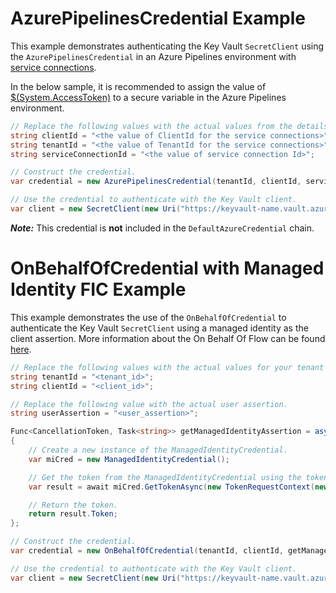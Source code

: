 # AzurePipelinesCredential Example

This example demonstrates authenticating the Key Vault `SecretClient` using the `AzurePipelinesCredential` in an Azure Pipelines environment with [service connections](https://learn.microsoft.com/azure/devops/pipelines/library/service-endpoints).

In the below sample, it is recommended to assign the value of [$(System.AccessToken)](https://learn.microsoft.com/azure/devops/pipelines/build/variables?view=azure-devops&tabs=yaml#systemaccesstoken) to a secure variable in the Azure Pipelines environment.

```C# Snippet:AzurePipelinesCredential_Example
// Replace the following values with the actual values from the details for your service connection.
string clientId = "<the value of ClientId for the service connections>";
string tenantId = "<the value of TenantId for the service connections>";
string serviceConnectionId = "<the value of service connection Id>";

// Construct the credential.
var credential = new AzurePipelinesCredential(tenantId, clientId, serviceConnectionId, Environment.GetEnvironmentVariable("SYSTEM_ACCESSTOKEN"));

// Use the credential to authenticate with the Key Vault client.
var client = new SecretClient(new Uri("https://keyvault-name.vault.azure.net/"), credential);
```

***Note:*** This credential is **not** included in the `DefaultAzureCredential` chain.


# OnBehalfOfCredential with Managed Identity FIC Example

This example demonstrates the use of the `OnBehalfOfCredential` to authenticate the Key Vault `SecretClient` using a managed identity as the client assertion. More information about the On Behalf Of Flow can be found [here](https://learn.microsoft.com/entra/identity-platform/v2-oauth2-on-behalf-of-flow).

```C# Snippet:FederatedOboWithManagedIdentityCredential_Example
// Replace the following values with the actual values for your tenant and client ids.
string tenantId = "<tenant_id>";
string clientId = "<client_id>";

// Replace the following value with the actual user assertion.
string userAssertion = "<user_assertion>";

Func<CancellationToken, Task<string>> getManagedIdentityAssertion = async (cancellationToken) =>
{
    // Create a new instance of the ManagedIdentityCredential.
    var miCred = new ManagedIdentityCredential();

    // Get the token from the ManagedIdentityCredential using the token exchange scope.
    var result = await miCred.GetTokenAsync(new TokenRequestContext(new[] { "api://AzureADTokenExchange" }), cancellationToken: cancellationToken);

    // Return the token.
    return result.Token;
};

// Construct the credential.
var credential = new OnBehalfOfCredential(tenantId, clientId, getManagedIdentityAssertion, userAssertion);

// Use the credential to authenticate with the Key Vault client.
var client = new SecretClient(new Uri("https://keyvault-name.vault.azure.net/"), credential);
```
